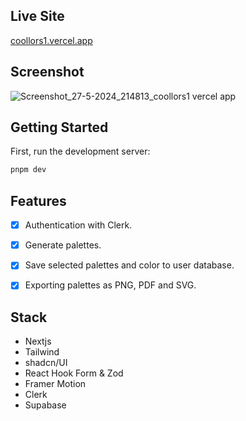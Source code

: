 ## Live Site
[coollors1.vercel.app
](https://coollors1.vercel.app/)

## Screenshot
![Screenshot_27-5-2024_214813_coollors1 vercel app](https://github.com/pom-pom27/coolors/assets/40870452/74dae114-278d-4e05-8d0c-9556330b91db)

## Getting Started

First, run the development server:

```bash
pnpm dev
```


## Features
- [x] Authentication with Clerk.
- [x] Generate palettes.
- [x] Save selected palettes and color to user database.
- [x] Exporting palettes as PNG, PDF and SVG.


## Stack
- Nextjs
- Tailwind
- shadcn/UI
- React Hook Form & Zod
- Framer Motion
- Clerk
- Supabase



